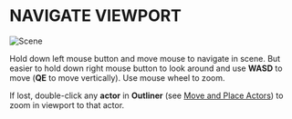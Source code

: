 # NAVIGATE VIEWPORT

![Scene](/assets/UnrealEditor/UnrealEditor-Scene.png)

Hold down left mouse button and move mouse to navigate in scene. But easier to hold down right mouse button to look around and use **WASD** to move (**QE** to move vertically). Use mouse wheel to zoom.

If lost, double-click any **actor** in **Outliner** (see [Move and Place Actors](./2_move_and_place_actors.md)) to zoom in viewport to that actor.
